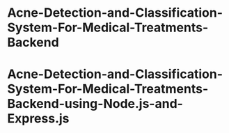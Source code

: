 # Acne-Detection-and-Classification-System-For-Medical-Treatments-Backend
# Acne-Detection-and-Classification-System-For-Medical-Treatments-Backend-using-Node.js-and-Express.js
